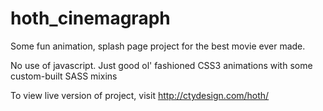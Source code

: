 # hoth_cinemagraph
Some fun animation, splash page project for the best movie ever made. 

No use of javascript. Just good ol' fashioned CSS3 animations with some custom-built SASS mixins

To view live version of project, visit http://ctydesign.com/hoth/
